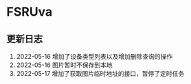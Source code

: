 # FSRUva

## 更新日志
1. 2022-05-16 增加了设备类型列表以及增加删除查询的操作
2. 2022-05-16 图片暂时不保存到本地
3. 2022-05-17 增加了获取图片临时地址的接口，暂停了定时任务